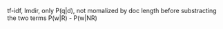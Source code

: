 tf-idf, lmdir, only P(q|d), not momalized by doc length before substracting the two terms P(w|R) - P(w|NR)

